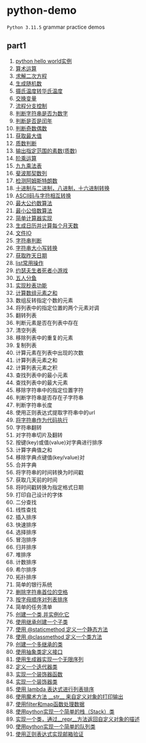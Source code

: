 # python-demo

`Python 3.11.5` grammar practice demos[](https://)

## part1

1. [python hello world实例](https://github.com/bigredcapss/python-demo/part1/blob/main/helloworld.py)
2. [算术运算](https://github.com/bigredcapss/python-demo/blob/main/part1/test_operations.py)
3. [求解二次方程](https://github.com/bigredcapss/python-demo/blob/main/part1/quadratic_solver.py)
4. [生成随机数](https://github.com/bigredcapss/python-demo/blob/main/part1/test_random.py)
5. [摄氏温度转华氏温度](https://github.com/bigredcapss/python-demo/blob/main/part1/temperature_convert.py)
6. [交换变量](https://github.com/bigredcapss/python-demo/blob/main/part1/test_swap_var.py)
7. [流程分支控制](https://github.com/bigredcapss/python-demo/blob/main/part1/test_process_branch.py)
8. [判断字符串是否为数字](https://github.com/bigredcapss/python-demo/blob/main/part1/test_is_number.py)
9. [判断是否是闰年](https://github.com/bigredcapss/python-demo/blob/main/part1/test_leap_year.py)
10. [判断奇数偶数](https://github.com/bigredcapss/python-demo/blob/main/part1/test_odd_even.py)
11. [获取最大值](https://github.com/bigredcapss/python-demo/blob/main/part1/test_max.py)
12. [质数判断](https://github.com/bigredcapss/python-demo/blob/main/part1/test_prime.py)
13. [输出指定范围的素数(质数)](https://github.com/bigredcapss/python-demo/blob/main/part1/test_output_range_number.py)
14. [阶乘运算](https://github.com/bigredcapss/python-demo/blob/main/part1/test_factorial.py)
15. [九九乘法表](https://github.com/bigredcapss/python-demo/blob/main/part1/test_multiplication-table.py)
16. [斐波那契数列](https://github.com/bigredcapss/python-demo/blob/main/part1/test_fibonacci_sequence.py)
17. [检测阿姆斯特朗数](https://github.com/bigredcapss/python-demo/blob/main/part1/test_armstrong_number.py)
18. [十进制与二进制，八进制，十六进制转换](https://github.com/bigredcapss/python-demo/blob/main/part1/test_number_system.py)
19. [ASCII码与字符相互转换](https://github.com/bigredcapss/python-demo/blob/main/part1/test_ascii.py)
20. [最大公约数算法](https://github.com/bigredcapss/python-demo/blob/main/part1/test_hcf.py)
21. [最小公倍数算法](https://github.com/bigredcapss/python-demo/blob/main/part1/test_lcm.py)
22. [简单计算器实现](https://github.com/bigredcapss/python-demo/blob/main/part1/test_calculator.py)
23. [生成日历并计算每个月天数](https://github.com/bigredcapss/python-demo/blob/main/part1/test_calendar.py)
24. [文件IO](https://github.com/bigredcapss/python-demo/blob/main/part1/test_file_io.py)
25. [字符串判断](https://github.com/bigredcapss/python-demo/blob/main/part1/test_str.py)
26. [字符串大小写转换](https://github.com/bigredcapss/python-demo/blob/main/part1/test_str_convert.py)
27. [获取昨天日期](https://github.com/bigredcapss/python-demo/blob/main/part1/test_datetime.py)
28. [list常用操作](https://github.com/bigredcapss/python-demo/blob/main/part1/test_list.py)
29. [约瑟夫生者死者小游戏](https://github.com/bigredcapss/python-demo/blob/main/part1/test_joseph.py)
30. [五人分鱼](https://github.com/bigredcapss/python-demo/blob/main/part1/test_fish.py)
31. [实现秒表功能](https://github.com/bigredcapss/python-demo/blob/main/part1/test_time.py)
32. [计算数组元素之和](https://github.com/bigredcapss/python-demo/blob/main/part1/test_sum_array.py)
33. 数组反转指定个数的元素[](https://)
34. 将列表中的指定位置的两个元素对调
35. 翻转列表
36. 判断元素是否在列表中存在
37. 清空列表
38. 移除列表中的重复的元素
39. 复制列表
40. 计算元素在列表中出现的次数
41. 计算列表元素之和
42. 计算列表元素之积
43. 查找列表中的最小元素
44. 查找列表中的最大元素
45. 移除字符串中的指定位置字符
46. 判断字符串是否存在子字符串
47. 判断字符串长度
48. 使用正则表达式提取字符串中的url
49. [将字符串作为代码执行](https://github.com/bigredcapss/python-demo/blob/main/part1/test_exec.py)
50. 字符串翻转
51. 对字符串切片及翻转
52. 按键(key)或值(value)对字典进行排序
53. 计算字典值之和
54. 移除字典点键值(key/value)对
55. 合并字典
56. 将字符串的时间转换为时间戳
57. 获取几天前的时间
58. 将时间戳转换为指定格式日期
59. 打印自己设计的字体
60. 二分查找
61. 线性查找
62. 插入排序
63. 快速排序
64. 选择排序
65. 冒泡排序
66. 归并排序
67. 堆排序
68. 计数排序
69. 希尔排序
70. 拓扑排序
71. 简单的银行系统
72. [删除字符串首位的空格](https://github.com/bigredcapss/python-demo/blob/main/part1/test_strip.py)
73. [按字母顺序对列表排序](https://github.com/bigredcapss/python-demo/blob/main/part1/test_sort.py)
74. 简单的任务清单
75. [创建一个类,并实例化它](https://github.com/bigredcapss/python-demo/blob/main/part1/test_class_init.py)
76. [使用继承创建一个子类](https://github.com/bigredcapss/python-demo/blob/main/part1/test_class_extend.py)
77. [使用 @staticmethod 定义一个静态方法](https://github.com/bigredcapss/python-demo/blob/main/part1/test_static_method.py)
78. [使用 @classmethod 定义一个类方法](https://github.com/bigredcapss/python-demo/blob/main/part1/test_class_method.py)
79. [创建一个多继承的类](https://github.com/bigredcapss/python-demo/blob/main/part1/test_multi_extend.py)
80. [使用抽象类定义接口](https://github.com/bigredcapss/python-demo/blob/main/part1/test_abstract_class.py)
81. [使用生成器实现一个无限序列](https://github.com/bigredcapss/python-demo/blob/main/part1/test_infinite_sequence.py)
82. [定义一个迭代器类](https://github.com/bigredcapss/python-demo/blob/main/test_iter_class.py)
83. [实现一个装饰器函数](https://github.com/bigredcapss/python-demo/blob/main/test_decorator_function.py)
84. [实现一个装饰器类](https://github.com/bigredcapss/python-demo/blob/main/test_decorator_class.py)
85. [使用 lambda 表达式进行列表排序](https://github.com/bigredcapss/python-demo/blob/main/part1/test_lambda.py)
86. [使用魔术方法 \_\_str\_\_ 来自定义对象的打印输出](https://github.com/bigredcapss/python-demo/blob/main/part1/test_tostring.py)
87. [使用filter和map函数处理数据](https://github.com/bigredcapss/python-demo/blob/main/part1/test_filter_map.py)
88. [使用python实现一个简单的栈（Stack）类](https://github.com/bigredcapss/python-demo/blob/main/part1/test_stack.py)
89. [实现一个类，通过__repr__方法返回自定义对象的描述](https://github.com/bigredcapss/python-demo/blob/main/part1/test_repr.py)
90. [使用python实现一个简单的队列类](https://github.com/bigredcapss/python-demo/blob/main/part1/test_queue.py)
91. [使用正则表达式实现邮箱验证](https://github.com/bigredcapss/python-demo/blob/main/part1/test_regex.py)
